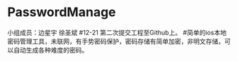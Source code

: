 # PasswordManage
小组成员：边星宇 徐圣斌 
#12-21 第二次提交工程至Github上。 
#简单的ios本地密码管理工具，未联网，有手势密码保护，密码存储有简单加密，非明文存储，可以自动生成各种难度的密码。
